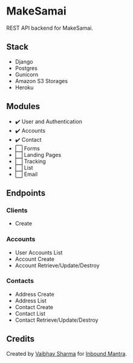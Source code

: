 # MakeSamai
REST API backend for MakeSamai.

## Stack
- Django
- Postgres
- Gunicorn
- Amazon S3 Storages
- Heroku

## Modules
- :heavy_check_mark: User and Authentication
- :heavy_check_mark: Accounts
- :heavy_check_mark: Contact
- :white_large_square: Forms
- :white_large_square: Landing Pages
- :white_large_square: Tracking
- :white_large_square: List
- :white_large_square: Email

## Endpoints
### Clients
- Create

### Accounts
- User Accounts List
- Account Create
- Account Retrieve/Update/Destroy

### Contacts
- Address Create
- Address List
- Contact Create
- Contact List
- Contact Retrieve/Update/Destroy

## Credits
Created by [Vaibhav Sharma](https://github.com/v4iv/) for [Inbound Mantra](https://www.inboundmantra.com/).